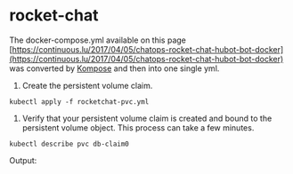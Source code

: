 # rocket-chat

The docker-compose.yml available on this page [https://continuous.lu/2017/04/05/chatops-rocket-chat-hubot-bot-docker](https://continuous.lu/2017/04/05/chatops-rocket-chat-hubot-bot-docker) was converted by [Kompose](https://github.com/kubernetes-incubator/kompose) and then into one single yml.


1. Create the persistent volume claim.
  ```
  kubectl apply -f rocketchat-pvc.yml
  ```

1. Verify that your persistent volume claim is created and bound to the persistent volume object. This process can take a few minutes.
  ```
  kubectl describe pvc db-claim0
  ```
  Output:
